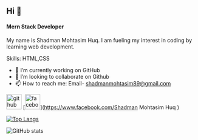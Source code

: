 ## Hi 👋

#### Mern Stack Developer
My name is Shadman Mohtasim Huq. I am fueling my interest in coding by learning web development.

Skills: HTML,CSS

- 🔭 I’m currently working on GitHub 
- 👯 I’m looking to collaborate on Github 
- 📫 How to reach me: Email- shadmanmohtasim89@gmail.com 


[<img src='https://cdn.jsdelivr.net/npm/simple-icons@3.0.1/icons/github.svg' alt='github' height='40'>](https://github.com/Shadman-spec)  [<img src='https://cdn.jsdelivr.net/npm/simple-icons@3.0.1/icons/facebook.svg' alt='facebook' height='40'>](https://www.facebook.com/Shadman Mohtasim Huq )  

[![Top Langs](https://github-readme-stats.vercel.app/api/top-langs/?username=Shadman-spec)](https://github.com/anuraghazra/github-readme-stats)

![GitHub stats](https://github-readme-stats.vercel.app/api?username=Shadman-spec&show_icons=true)  

